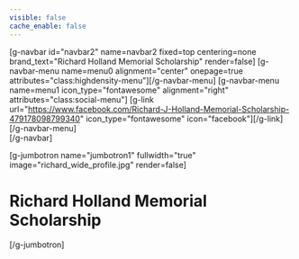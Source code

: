 ```yaml
---
visible: false
cache_enable: false
---
```

[g-navbar id="navbar2" name=navbar2 fixed=top centering=none brand_text="Richard Holland Memorial Scholarship" render=false]
    [g-navbar-menu name=menu0 alignment="center" onepage=true attributes="class:highdensity-menu"][/g-navbar-menu]
    [g-navbar-menu name=menu1 icon_type="fontawesome" alignment="right" attributes="class:social-menu"]
        [g-link url="https://www.facebook.com/Richard-J-Holland-Memorial-Scholarship-479178098799340" icon_type="fontawesome" icon="facebook"][/g-link]
    [/g-navbar-menu]    
[/g-navbar]

[g-jumbotron name="jumbotron1" fullwidth="true" image="richard_wide_profile.jpg" render=false]
# Richard Holland Memorial Scholarship
[/g-jumbotron]
